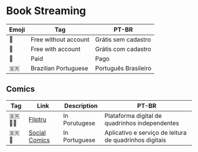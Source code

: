 # Book Streaming

| Emoji | Tag                  | PT-BR                |
| ----- | -------------------- | -------------------- |
| 🎁    | Free without account | Grátis sem cadastro  |
| 🪪    | Free with account    | Grátis com cadastro  |
| 💸    | Paid                 | Pago                 |
| 🇧🇷  | Brazilian Portuguese | Português Brasileiro |

## Comics

| Tag    | Link                                             | Description   | PT-BR                                                  |
| ------ | ------------------------------------------------ | ------------- | ------------------------------------------------------ |
| 🇧🇷🎁💸 | [Fliptru](https://fliptru.com.br) | In Porutugese | Plataforma digital de quadrinhos independentes |
| 🇧🇷💸 | [Social Comics](https://www.socialcomics.com.br) | In Portuguese | Aplicativo e serviço de leitura de quadrinhos digitais |


